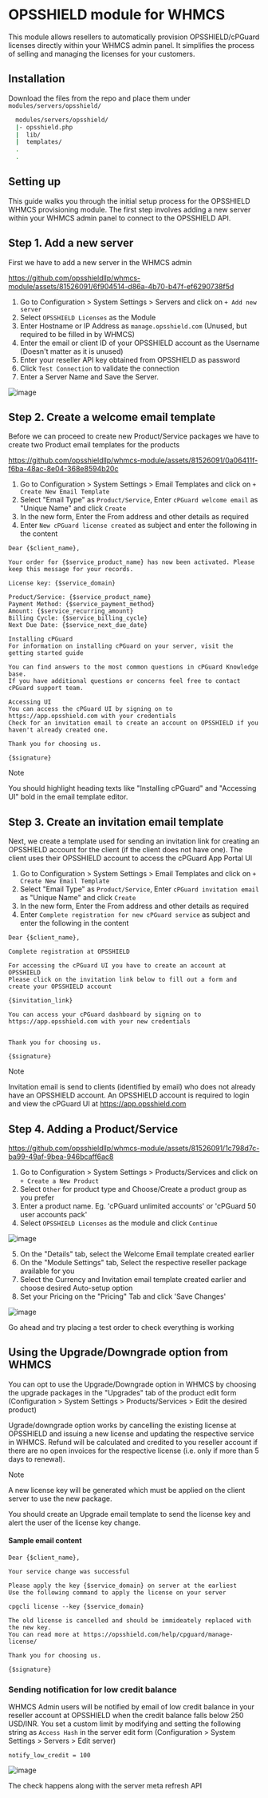 # OPSSHIELD module for WHMCS

This module allows resellers to automatically provision OPSSHIELD/cPGuard licenses directly within your WHMCS admin panel. It simplifies the process of selling and managing the licenses for your customers.


## Installation

Download the files from the repo and place them under `modules/servers/opsshield/`

```bash
  modules/servers/opsshield/
  |- opsshield.php
  |  lib/
  |  templates/
  .
  .
```
    
## Setting up

This guide walks you through the initial setup process for the OPSSHIELD WHMCS provisioning module. The first step involves adding a new server within your WHMCS admin panel to connect to the OPSSHIELD API.

## Step 1. Add a new server

First we have to add a new server in the WHMCS admin

https://github.com/opsshieldllp/whmcs-module/assets/81526091/6f904514-d86a-4b70-b47f-ef6290738f5d

1. Go to Configuration > System Settings > Servers and click on `+ Add new server` 
2. Select `OPSSHIELD Licenses` as the Module
3. Enter Hostname or IP Address as `manage.opsshield.com` (Unused, but required to be filled in by WHMCS)
4. Enter the email or client ID of your OPSSHIELD account as the Username (Doesn't matter as it is unused)
5. Enter your reseller API key obtained from OPSSHIELD as password
6. Click `Test Connection` to validate the connection
7. Enter a Server Name and Save the Server.

![image](https://github.com/opsshieldllp/whmcs-module/assets/81526091/7de917fd-9bf7-4e99-8142-2c96d87d6bec)


## Step 2. Create a welcome email template

Before we can proceed to create new Product/Service packages we have to create two Product email templates for the products

https://github.com/opsshieldllp/whmcs-module/assets/81526091/0a06411f-f6ba-48ac-8e04-368e8594b20c

1. Go to Configuration > System Settings > Email Templates and click on `+ Create New Email Template`
2. Select "Email Type" as `Product/Service`, Enter `cPGuard welcome email` as "Unique Name" and click `Create`
3. In the new form, Enter the From address and other details as required
4. Enter `New cPGuard license created` as subject and enter the following in the content


```
Dear {$client_name},

Your order for {$service_product_name} has now been activated. Please keep this message for your records.

License key: {$service_domain}

Product/Service: {$service_product_name}
Payment Method: {$service_payment_method}
Amount: {$service_recurring_amount}
Billing Cycle: {$service_billing_cycle}
Next Due Date: {$service_next_due_date}

Installing cPGuard
For information on installing cPGuard on your server, visit the getting started guide

You can find answers to the most common questions in cPGuard Knowledge base.
If you have additional questions or concerns feel free to contact cPGuard support team.

Accessing UI
You can access the cPGuard UI by signing on to https://app.opsshield.com with your credentials
Check for an invitation email to create an account on OPSSHIELD if you haven't already created one.

Thank you for choosing us.

{$signature}
```
> [!NOTE]
> You should highlight heading texts like "Installing cPGuard" and "Accessing UI" bold in the email template editor.

## Step 3. Create an invitation email template

Next, we create a template used for sending an invitation link for creating an OPSSHIELD account for the client (if the client does not have one).
The client uses their OPSSHIELD account to access the cPGuard App Portal UI

1. Go to Configuration > System Settings > Email Templates and click on `+ Create New Email Template`
2. Select "Email Type" as `Product/Service`, Enter `cPGuard invitation email` as "Unique Name" and click `Create`
3. In the new form, Enter the From address and other details as required
4. Enter `Complete registration for new cPGuard service` as subject and enter the following in the content

```
Dear {$client_name},

Complete registration at OPSSHIELD

For accessing the cPGuard UI you have to create an account at OPSSHIELD
Please click on the invitation link below to fill out a form and create your OPSSHIELD account

{$invitation_link}

You can access your cPGuard dashboard by signing on to https://app.opsshield.com with your new credentials


Thank you for choosing us.

{$signature}
```

> [!NOTE]
> Invitation email is send to clients (identified by email) who does not already have an OPSSHIELD account. An OPSSHIELD account is required to login and view the cPGuard UI at https://app.opsshield.com

## Step 4. Adding a Product/Service

https://github.com/opsshieldllp/whmcs-module/assets/81526091/1c798d7c-ba99-49af-9bea-946bcaff6ac8

1. Go to Configuration > System Settings > Products/Services and click on `+ Create a New Product`
2. Select `Other` for product type and Choose/Create a product group as you prefer
3. Enter a product name. Eg. 'cPGuard unlimited accounts' or 'cPGuard 50 user accounts pack'
4. Select `OPSSHIELD Licenses` as the module and click `Continue`

![image](https://github.com/opsshieldllp/whmcs-module/assets/81526091/9398d303-7f2a-4a0f-8af5-f1b16e2e0b1d)


5. On the "Details" tab, select the Welcome Email template created earlier
7. On the "Module Settings" tab, Select the respective reseller package available for you
8. Select the Currency and Invitation email template created earlier and choose desired Auto-setup option
9. Set your Pricing on the "Pricing" Tab and click 'Save Changes'

![image](https://github.com/opsshieldllp/whmcs-module/assets/81526091/90c41572-e55a-4c31-bb58-7ac517f8ec21)


Go ahead and try placing a test order to check everything is working


## Using the Upgrade/Downgrade option from WHMCS

You can opt to use the Upgrade/Downgrade option in WHMCS by choosing the upgrade packages in the "Upgrades" tab of the product edit form (Configuration > System Settings > Products/Services > Edit the desired product)

Ugrade/downgrade option works by cancelling the existing license at OPSSHIELD and issuing a new license and updating the respective service in WHMCS. Refund will be calculated and credited to you reseller account if there are no open invoices for the respective license (i.e. only if more than 5 days to renewal). 

> [!NOTE]
> A new license key will be generated which must be applied on the client server to use the new package.

You should create an Upgrade email template to send the license key and alert the user of the license key change.

#### Sample email content

```
Dear {$client_name},

Your service change was successful

Please apply the key {$service_domain} on server at the earliest
Use the following command to apply the license on your server

cpgcli license --key {$service_domain}

The old license is cancelled and should be immideately replaced with the new key.
You can read more at https://opsshield.com/help/cpguard/manage-license/

Thank you for choosing us.

{$signature}
```

### Sending notification for low credit balance

WHMCS Admin users will be notified by email of low credit balance in your reseller account at OPSSHIELD when the credit balance falls below 250 USD/INR. You set a custom limit by modifying and setting the following string as `Access Hash` in the server edit form (Configuration > System Settings > Servers > Edit server)

```
notify_low_credit = 100
```

![image](https://github.com/opsshieldllp/whmcs-module/assets/81526091/a30c5623-936c-42e1-b9b9-5156b054c367)


The check happens along with the server meta refresh API
